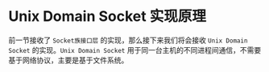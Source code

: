 # Unix Domain Socket 实现原理
前一节接收了 `Socket族接口层` 的实现，那么接下来我们将会接收 `Unix Domain Socket` 的实现。`Unix Domain Socket` 用于同一台主机的不同进程间通信，不需要基于网络协议，主要是基于文件系统。
